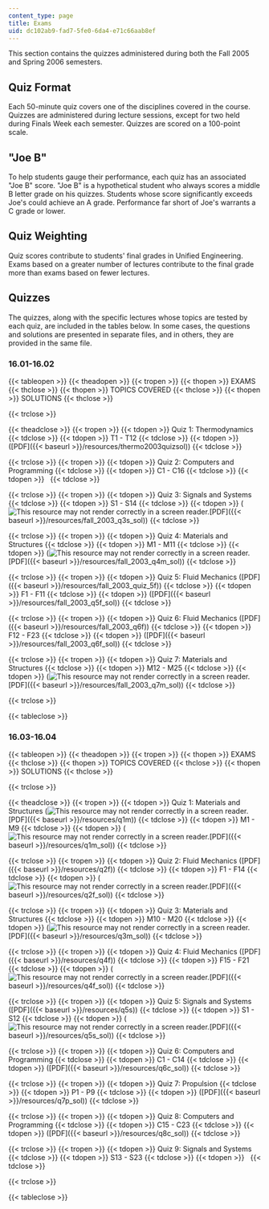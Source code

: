 ```yaml
---
content_type: page
title: Exams
uid: dc102ab9-fad7-5fe0-6da4-e71c66aab8ef
---
```


This section contains the quizzes administered during both the Fall 2005 and Spring 2006 semesters.

Quiz Format
-----------

Each 50-minute quiz covers one of the disciplines covered in the course. Quizzes are administered during lecture sessions, except for two held during Finals Week each semester. Quizzes are scored on a 100-point scale.

"Joe B"
-------

To help students gauge their performance, each quiz has an associated "Joe B" score. "Joe B" is a hypothetical student who always scores a middle B letter grade on his quizzes. Students whose score significantly exceeds Joe's could achieve an A grade. Performance far short of Joe's warrants a C grade or lower.

Quiz Weighting
--------------

Quiz scores contribute to students' final grades in Unified Engineering. Exams based on a greater number of lectures contribute to the final grade more than exams based on fewer lectures.

Quizzes
-------

The quizzes, along with the specific lectures whose topics are tested by each quiz, are included in the tables below. In some cases, the questions and solutions are presented in separate files, and in others, they are provided in the same file.

### 16.01-16.02

{{< tableopen >}}
{{< theadopen >}}
{{< tropen >}}
{{< thopen >}}
EXAMS
{{< thclose >}}
{{< thopen >}}
TOPICS COVERED
{{< thclose >}}
{{< thopen >}}
SOLUTIONS
{{< thclose >}}

{{< trclose >}}

{{< theadclose >}}
{{< tropen >}}
{{< tdopen >}}
Quiz 1: Thermodynamics
{{< tdclose >}}
{{< tdopen >}}
T1 - T12
{{< tdclose >}}
{{< tdopen >}}
([PDF]({{< baseurl >}}/resources/thermo2003quizsol))
{{< tdclose >}}

{{< trclose >}}
{{< tropen >}}
{{< tdopen >}}
Quiz 2: Computers and Programming
{{< tdclose >}}
{{< tdopen >}}
C1 - C16
{{< tdclose >}}
{{< tdopen >}}
 
{{< tdclose >}}

{{< trclose >}}
{{< tropen >}}
{{< tdopen >}}
Quiz 3: Signals and Systems
{{< tdclose >}}
{{< tdopen >}}
S1 - S14
{{< tdclose >}}
{{< tdopen >}}
(![This resource may not render correctly in a screen reader.](/images/inacessible.gif)[PDF]({{< baseurl >}}/resources/fall_2003_q3s_sol))
{{< tdclose >}}

{{< trclose >}}
{{< tropen >}}
{{< tdopen >}}
Quiz 4: Materials and Structures
{{< tdclose >}}
{{< tdopen >}}
M1 - M11
{{< tdclose >}}
{{< tdopen >}}
(![This resource may not render correctly in a screen reader.](/images/inacessible.gif)[PDF]({{< baseurl >}}/resources/fall_2003_q4m_sol))
{{< tdclose >}}

{{< trclose >}}
{{< tropen >}}
{{< tdopen >}}
Quiz 5: Fluid Mechanics ([PDF]({{< baseurl >}}/resources/fall_2003_quiz_5f))
{{< tdclose >}}
{{< tdopen >}}
F1 - F11
{{< tdclose >}}
{{< tdopen >}}
([PDF]({{< baseurl >}}/resources/fall_2003_q5f_sol))
{{< tdclose >}}

{{< trclose >}}
{{< tropen >}}
{{< tdopen >}}
Quiz 6: Fluid Mechanics ([PDF]({{< baseurl >}}/resources/fall_2003_q6f))
{{< tdclose >}}
{{< tdopen >}}
F12 - F23
{{< tdclose >}}
{{< tdopen >}}
([PDF]({{< baseurl >}}/resources/fall_2003_q6f_sol))
{{< tdclose >}}

{{< trclose >}}
{{< tropen >}}
{{< tdopen >}}
Quiz 7: Materials and Structures
{{< tdclose >}}
{{< tdopen >}}
M12 - M25
{{< tdclose >}}
{{< tdopen >}}
(![This resource may not render correctly in a screen reader.](/images/inacessible.gif)[PDF]({{< baseurl >}}/resources/fall_2003_q7m_sol))
{{< tdclose >}}

{{< trclose >}}

{{< tableclose >}}

### 16.03-16.04

{{< tableopen >}}
{{< theadopen >}}
{{< tropen >}}
{{< thopen >}}
EXAMS
{{< thclose >}}
{{< thopen >}}
TOPICS COVERED
{{< thclose >}}
{{< thopen >}}
SOLUTIONS
{{< thclose >}}

{{< trclose >}}

{{< theadclose >}}
{{< tropen >}}
{{< tdopen >}}
Quiz 1: Materials and Structures (![This resource may not render correctly in a screen reader.](/images/inacessible.gif)[PDF]({{< baseurl >}}/resources/q1m))
{{< tdclose >}}
{{< tdopen >}}
M1 - M9
{{< tdclose >}}
{{< tdopen >}}
(![This resource may not render correctly in a screen reader.](/images/inacessible.gif)[PDF]({{< baseurl >}}/resources/q1m_sol))
{{< tdclose >}}

{{< trclose >}}
{{< tropen >}}
{{< tdopen >}}
Quiz 2: Fluid Mechanics ([PDF]({{< baseurl >}}/resources/q2f))
{{< tdclose >}}
{{< tdopen >}}
F1 - F14
{{< tdclose >}}
{{< tdopen >}}
(![This resource may not render correctly in a screen reader.](/images/inacessible.gif)[PDF]({{< baseurl >}}/resources/q2f_sol))
{{< tdclose >}}

{{< trclose >}}
{{< tropen >}}
{{< tdopen >}}
Quiz 3: Materials and Structures
{{< tdclose >}}
{{< tdopen >}}
M10 - M20
{{< tdclose >}}
{{< tdopen >}}
(![This resource may not render correctly in a screen reader.](/images/inacessible.gif)[PDF]({{< baseurl >}}/resources/q3m_sol))
{{< tdclose >}}

{{< trclose >}}
{{< tropen >}}
{{< tdopen >}}
Quiz 4: Fluid Mechanics ([PDF]({{< baseurl >}}/resources/q4f))
{{< tdclose >}}
{{< tdopen >}}
F15 - F21
{{< tdclose >}}
{{< tdopen >}}
(![This resource may not render correctly in a screen reader.](/images/inacessible.gif)[PDF]({{< baseurl >}}/resources/q4f_sol))
{{< tdclose >}}

{{< trclose >}}
{{< tropen >}}
{{< tdopen >}}
Quiz 5: Signals and Systems ([PDF]({{< baseurl >}}/resources/q5s))
{{< tdclose >}}
{{< tdopen >}}
S1 - S12
{{< tdclose >}}
{{< tdopen >}}
(![This resource may not render correctly in a screen reader.](/images/inacessible.gif)[PDF]({{< baseurl >}}/resources/q5s_sol))
{{< tdclose >}}

{{< trclose >}}
{{< tropen >}}
{{< tdopen >}}
Quiz 6: Computers and Programming
{{< tdclose >}}
{{< tdopen >}}
C1 - C14
{{< tdclose >}}
{{< tdopen >}}
([PDF]({{< baseurl >}}/resources/q6c_sol))
{{< tdclose >}}

{{< trclose >}}
{{< tropen >}}
{{< tdopen >}}
Quiz 7: Propulsion
{{< tdclose >}}
{{< tdopen >}}
P1 - P9
{{< tdclose >}}
{{< tdopen >}}
([PDF]({{< baseurl >}}/resources/q7p_sol))
{{< tdclose >}}

{{< trclose >}}
{{< tropen >}}
{{< tdopen >}}
Quiz 8: Computers and Programming
{{< tdclose >}}
{{< tdopen >}}
C15 - C23
{{< tdclose >}}
{{< tdopen >}}
([PDF]({{< baseurl >}}/resources/q8c_sol))
{{< tdclose >}}

{{< trclose >}}
{{< tropen >}}
{{< tdopen >}}
Quiz 9: Signals and Systems
{{< tdclose >}}
{{< tdopen >}}
S13 - S23
{{< tdclose >}}
{{< tdopen >}}
 
{{< tdclose >}}

{{< trclose >}}

{{< tableclose >}}